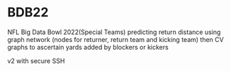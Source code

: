 # BDB22
NFL Big Data Bowl 2022(Special Teams)
predicting return distance using graph network (nodes for returner, return team and kicking team)
then CV graphs to ascertain yards added by blockers or kickers

v2 with secure SSH